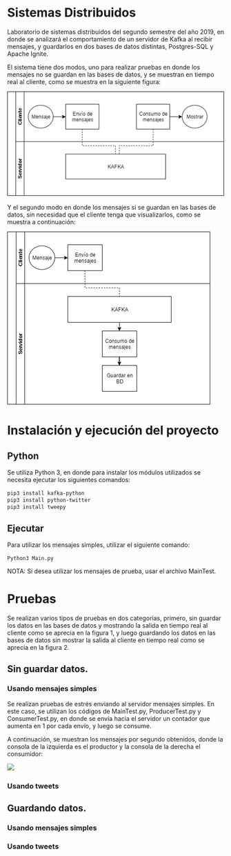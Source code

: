 # Sistemas Distribuidos
Laboratorio de sistemas distribuidos del segundo semestre del año 2019, en donde se analizará el comportamiento de un servidor de Kafka al recibir mensajes, y guardarlos en dos bases de datos distintas, Postgres-SQL y Apache Ignite.

El sistema tiene dos modos, uno para realizar pruebas en donde los mensajes no se guardan en las bases de datos, y se muestran en tiempo real al cliente, como se muestra en la siguiente figura:

![](Recursos/Sistema1.png)

Y el segundo modo en donde los mensajes si se guardan en las bases de datos, sin necesidad que el cliente tenga que visualizarlos, como se muestra a continuación:

![](Recursos/Sistema2.png)

# Instalación y ejecución del proyecto
## Python
Se utiliza Python 3, en donde para instalar los módulos utilizados se necesita ejecutar los siguientes comandos:
```
pip3 install kafka-python
pip3 install python-twitter
pip3 install tweepy
```

## Ejecutar
Para utilizar los mensajes simples, utilizar el siguiente comando:
```
Python3 Main.py
```
NOTA: Si desea utilizar los mensajes de prueba, usar el archivo MainTest.

# Pruebas

Se realizan varios tipos de pruebas en dos categorías, primero, sin guardar los datos en las bases de datos y mostrando la salida en tiempo real al cliente como se aprecia en la figura 1, y luego guardando los datos en las bases de datos sin mostrar la salida al cliente en tiempo real como se aprecia en la figura 2.
## Sin guardar datos.
### Usando mensajes simples

Se realizan pruebas de estrés enviando al servidor mensajes simples. En este caso, se utilizan los códigos de MainTest.py, ProducerTest.py y ConsumerTest.py, en donde se envía hacia el servidor un contador que aumenta en 1 por cada envío, y luego se consume.

A continuación, se muestran los mensajes por segundo obtenidos, donde la consola de la izquierda es el productor y la consola de la derecha el consumidor:

![](Recursos/MessagesTest.gif)

### Usando tweets

## Guardando datos.
### Usando mensajes simples

### Usando tweets
